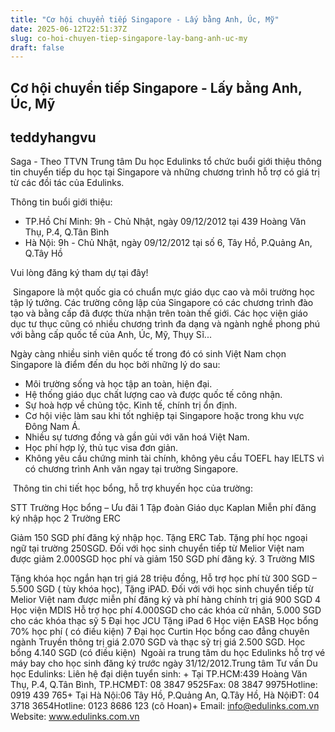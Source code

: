 ```yaml
---
title: "Cơ hội chuyển tiếp Singapore - Lấy bằng Anh, Úc, Mỹ"
date: 2025-06-12T22:51:37Z
slug: co-hoi-chuyen-tiep-singapore-lay-bang-anh-uc-my
draft: false
---
```


## Cơ hội chuyển tiếp Singapore - Lấy bằng Anh, Úc, Mỹ

## teddyhangvu

Saga - Theo TTVN
Trung tâm Du học Edulinks tổ chức buổi giới thiệu thông tin chuyển tiếp du học tại Singapore và những chương trình hỗ trợ có giá trị từ các đồi tác của Edulinks.

Thông tin buổi giới thiệu:
- TP.Hồ Chí Minh: 9h - Chủ Nhật, ngày 09/12/2012 tại 439 Hoàng Văn Thụ, P.4, Q.Tân Bình
- Hà Nội: 9h - Chủ Nhật, ngày 09/12/2012 tại số 6, Tây Hồ, P.Quảng An, Q.Tây Hồ

 Vui lòng đăng ký tham dự tại đây!
 
​ 
Singapore là một quốc gia có chuẩn mực giáo dục cao và môi trường học tập lý tưởng. Các trường công lập của Singapore có các chương trình đào tạo và bằng cấp đã được thừa nhận trên toàn thế giới. Các học viện giáo dục tư thục cũng có nhiều chương trình đa dạng và ngành nghề phong phú với bằng cấp quốc tế của Anh, Úc, Mỹ, Thụy Sĩ...

Ngày càng nhiều sinh viên quốc tế trong đó có sinh Việt Nam chọn Singapore là điểm đến du học bởi những lý do sau:
- Môi trường sống và học tập an toàn, hiện đại.
- Hệ thống giáo dục chất lượng cao và được quốc tế công nhận.
- Sự hoà hợp về chủng tộc. Kinh tế, chính trị ổn định.
- Cơ hội việc làm sau khi tốt nghiệp tại Singapore hoặc trong khu vực Đông Nam Á.
- Nhiều sự tương đồng và gần gủi với văn hoá Việt Nam.
- Học phí hợp lý, thủ tục visa đơn giản.
- Không yêu cầu chứng minh tài chính, không yêu cầu TOEFL hay IELTS vì có chương trình Anh văn ngay tại trường Singapore.
 
​
Thông tin chi tiết học bổng, hỗ trợ khuyến học của trường:

 
 
STT 
Trường 
Học bổng – Ưu đãi
1 Tập đoàn Giáo dục Kaplan Miễn phí đăng ký nhập học
2 Trường ERC 

Giảm 150 SGD phí đăng ký nhập học.
Tặng ERC Tab.
Tặng phí học ngoại ngữ tại trường 250SGD.
Đối với học sinh chuyển tiếp từ Melior Việt nam được giảm 2.000SGD học phí và giảm 150 SGD phí đăng ký.
3 Trường MIS 

Tặng khóa học ngắn hạn trị giá 28 triệu đồng,
Hỗ trợ học phí từ 300 SGD – 5.500 SGD ( tùy khóa học),
Tặng iPAD.
Đối với với học sinh chuyển tiếp từ Melior Việt nam được miễn phí đăng ký và phí hàng chính trị giá 900 SGD
4 Học viện MDIS Hỗ trợ học phí 4.000SGD cho các khóa cử nhân, 5.000 SGD cho các khóa thạc sỹ
5 Đại học JCU Tặng iPad
6 Học viện EASB Học bổng 70% học phí ( có điều kiện)
7 Đại học Curtin Học bổng cao đẳng chuyên ngành Truyền thông trị giá 2.070 SGD và thạc sỹ trị giá 2.500 SGD. Học bổng 4.140 SGD (có điều kiện)
​ 
Ngoài ra trung tâm du học Edulinks hỗ trợ vé máy bay cho học sinh đăng ký trước ngày 31/12/2012.​ ​Trung tâm Tư vấn Du học Edulinks: Liên hệ đại diện tuyển sinh:​ ​+ Tại TP.HCM:​439 Hoàng Văn Thụ, P.4, Q.Tân Bình, TP.HCM​ĐT: 08 3847 9525​Fax: 08 3847 9975​Hotline: 0919 439 765​+ Tại Hà Nội:​06 Tây Hồ, P.Quảng An, Q.Tây Hồ, Hà Nội​ĐT: 04 3718 3654​Hotline: 0123 8686 123 (cô Hoan)​+ Email: info@edulinks.com.vn​Website: www.edulinks.com.vn ​​